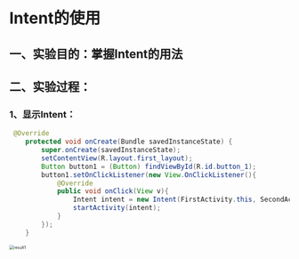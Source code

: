 # Intent的使用

## 一、实验目的：掌握Intent的用法

## 二、实验过程：

###     1、显示Intent：

``` java
 @Override
    protected void onCreate(Bundle savedInstanceState) {
        super.onCreate(savedInstanceState);
        setContentView(R.layout.first_layout);
        Button button1 = (Button) findViewById(R.id.button_1);
        button1.setOnClickListener(new View.OnClickListener(){
            @Override
            public void onClick(View v){
                Intent intent = new Intent(FirstActivity.this, SecondActivity.class);
                startActivity(intent);
            }
        });
    }
```

<img src="C:\Git\Lab4\image\1.png" alt="result1" style="zoom:50%;" />